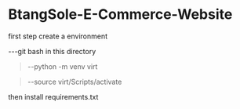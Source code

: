 # BtangSole-E-Commerce-Website

first step create a environment

---git bash in this directory

>--python -m venv virt

>--source virt/Scripts/activate

then install requirements.txt

